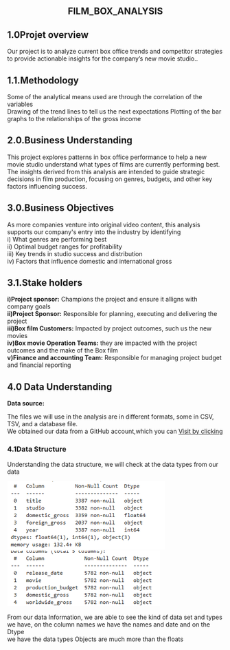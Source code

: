 <center><h2><b>FILM_BOX_ANALYSIS</b></h2></center>
<h2>1.0Projet overview</h2>
<p>Our project is to analyze current box office trends and competitor strategies to provide actionable insights for the company’s new movie studio..</p>
<h2>1.1.Methodology</h2>
<p>Some of the analytical means used are through the correlation of the variables<br>
Drawing of the trend lines to tell us the next expectations Plotting of the bar graphs to the relationships of the gross income</p>
<h2>2.0.Business Understanding</h2>
<p>This project explores patterns in box office performance to help a new movie studio understand what types of films are currently performing best.<br>
The insights derived from this analysis are intended to guide strategic decisions in film production, focusing on genres, budgets, and other key factors influencing success.</p>
<h2><b>3.0.Business Objectives</b></h2>
<p>
As more companies venture into original video content, this analysis supports our company's entry into the industry by identifying<br>
i) What genres are performing best<br>
ii) Optimal budget ranges for profitability<br>
iii) Key trends in studio success and distribution<br>
iv) Factors that influence domestic and international gross</p>
<h2>3.1.Stake holders</h2>
<p>
  <b>i)Project sponsor:</b> Champions the project and ensure it alligns with company goals<br>
<b>ii)Project Sponsor:</b> Responsible for planning, executing and delivering the project<br>
<b>iii)Box film Customers:</b> Impacted by project outcomes, such us the new movies<br>
<b>iv)Box movie Operation Teams:</b> they are impacted with the project outcomes and the make of the Box film<br>
<b>v)Finance and accounting Team:</b> Responsible for managing project budget and financial reporting
</p>
<h2>4.0 Data Understanding</h2>
<p><b>Data source:</b><p>The files we will use in the analysis are in different formats, some in CSV, TSV, and a database file. <br>We obtained our data from a GitHub account,which you can <a href="https://github.com/learn-co-curriculum/dsc-phase-2-project-v3">Visit by clicking</a></p></p>
<h3>4.1Data Structure</h3>
<p>Understanding the data structure, we will check at the data types from our data </p>
<img src="images/sct.PNG"> <img src="images/budget.PNG">
<p>From our data Information, we are able to see the kind of data set and types  we have,  on the column names we have the names and date and on the Dtype<br> we have the data types Objects are much more than the floats </p>
